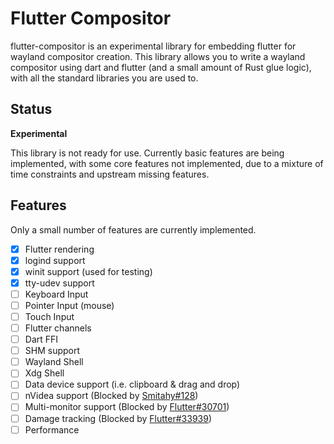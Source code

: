 # Flutter Compositor
flutter-compositor is an experimental library for embedding flutter for wayland compositor creation. This library allows you to write a wayland compositor using dart and flutter (and a small amount of Rust glue logic), with all the standard libraries you are used to.

## Status
**Experimental**

This library is not ready for use. Currently basic features are being implemented, with some core features not implemented, due to a mixture of time constraints and upstream missing features.

## Features
Only a small number of features are currently implemented.
- [x] Flutter rendering
- [x] logind support
- [x] winit support (used for testing)
- [x] tty-udev support
- [ ] Keyboard Input
- [ ] Pointer Input (mouse)
- [ ] Touch Input
- [ ] Flutter channels
- [ ] Dart FFI
- [ ] SHM support
- [ ] Wayland Shell
- [ ] Xdg Shell
- [ ] Data device support (i.e. clipboard & drag and drop)
- [ ] nVidea support (Blocked by [Smitahy#128](https://github.com/Smithay/smithay/issues/128))
- [ ] Multi-monitor support (Blocked by [Flutter#30701](https://github.com/flutter/flutter/issues/30701))
- [ ] Damage tracking (Blocked by [Flutter#33939](https://github.com/flutter/flutter/issues/33939))
- [ ] Performance
